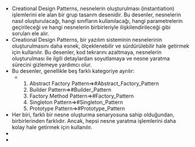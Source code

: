 - Creational Design Patterns, nesnelerin oluşturulması (instantiation) işlemlerini ele alan bir grup tasarım desenidir. Bu desenler, nesnelerin nasıl oluşturulacağı, hangi sınıfların kullanılacağı, hangi parametrelerin geçirileceği ve hangi nesnelerin birbirleriyle ilişkilendirileceği gibi soruları ele alır.
- Creational Design Patterns, bir yazılım sisteminin nesnelerinin oluşturulmasını daha esnek, ölçeklenebilir ve sürdürülebilir hale getirmek için kullanılır. Bu desenler, kod tekrarını azaltmaya, nesnelerin oluşturulması ile ilgili detaylardan soyutlamaya ve nesne yaratma sürecini gizlemeye yardımcı olur.
- Bu desenler, genellikle beş farklı kategoriye ayrılır:
	- 1. Abstract Factory Pattern=>#Abstract_Factory_Pattern
	  2. Builder Pattern=>#Builder_Pattern
	  3. Factory Method Pattern=>#Factory_Pattern
	  4. Singleton Pattern=>#Singleton_Pattern
	  5. Prototype Pattern=>#Prototype_Pattern
- Her biri, farklı bir nesne oluşturma senaryosuna sahip olduğundan, birbirlerinden farklıdır. Ancak, hepsi nesne yaratma işlemlerini daha kolay hale getirmek için kullanılır.
-
-
